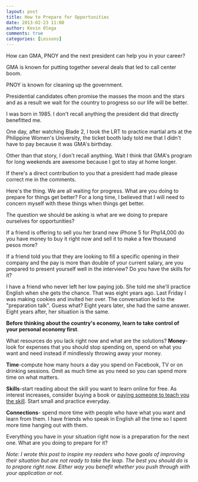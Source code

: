 ```yaml
---
layout: post
title: How to Prepare for Opportunities
date: 2013-02-23 11:00
author: Kevin Olega
comments: true
categories: [Lessons]
---
```

How can GMA, PNOY and the next president can help you in your career?

GMA is known for putting together several deals that led to call center boom.

PNOY is known for cleaning up the government.

Presidential candidates often promise the masses the moon and the stars and as a result we wait for the country to progress so our life will be better.

I was born in 1985. I don't recall anything the president did that directly benefitted me.

One day, after watching Blade 2, I took the LRT to practice martial arts at the Philippine Women's University, the ticket booth lady told me that I didn't have to pay because it was GMA's birthday.

Other than that story, I don't recall anything. Wait I think that GMA's program for long weekends are awesome because I got to stay at home longer.

If there's a direct contribution to you that a president had made please correct me in the comments.

Here's the thing. We are all waiting for progress. What are you doing to prepare for things get better? For a long time, I believed that I will need to concern myself with these things when things get better.

The question we should be asking is what are we doing to prepare ourselves for opportunities?

If a friend is offering to sell you her brand new iPhone 5 for Php14,000 do you have money to buy it right now and sell it to make a few thousand pesos more?

If a friend told you that they are looking to fill a specific opening in their company and the pay is more than double of your current salary, are you prepared to present yourself well in the interview? Do you have the skills for it?

I have a friend who never left her low paying job. She told me she'll practice English when she gets the chance. That was eight years ago. Last Friday I was making cookies and invited her over. The conversation led to the "preparation talk". Guess what? Eight years later, she had the same answer. Eight years after, her situation is the same.

<strong>Before thinking about the country's economy, learn to take control of your personal economy first</strong>.

What resources do you lack right now and what are the solutions?
**Money**- look for expenses that you should stop spending on, spend on what you want and need instead if mindlessly throwing away your money. 

**Time**-compute how many hours a day you spend on Facebook, TV or on drinking sessions. Omit as much time as you need so you can spend more time on what matters. 

**Skills**-start reading about the skill you want to learn online for free. As interest increases, consider buying a book or [paying someone to teach you the skill](http://callcentertrainingtips.com/services). Start small and practice everyday. 

**Connections**- spend more time with people who have what you want and learn from them. I have friends who speak in English all the time so I spent more time hanging out with them.

Everything you have in your situation right now is a preparation for the next one. What are you doing to prepare for it?

_Note: I wrote this post to inspire my readers who have goals of improving their situation but are not ready to take the leap. The best you should do is to prepare right now. Either way you benefit whether you push through with your application or not._

